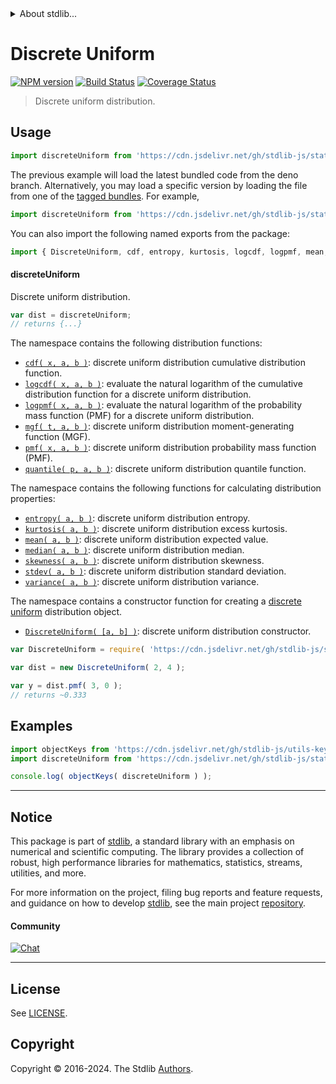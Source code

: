 <!--

@license Apache-2.0

Copyright (c) 2018 The Stdlib Authors.

Licensed under the Apache License, Version 2.0 (the "License");
you may not use this file except in compliance with the License.
You may obtain a copy of the License at

   http://www.apache.org/licenses/LICENSE-2.0

Unless required by applicable law or agreed to in writing, software
distributed under the License is distributed on an "AS IS" BASIS,
WITHOUT WARRANTIES OR CONDITIONS OF ANY KIND, either express or implied.
See the License for the specific language governing permissions and
limitations under the License.

-->


<details>
  <summary>
    About stdlib...
  </summary>
  <p>We believe in a future in which the web is a preferred environment for numerical computation. To help realize this future, we've built stdlib. stdlib is a standard library, with an emphasis on numerical and scientific computation, written in JavaScript (and C) for execution in browsers and in Node.js.</p>
  <p>The library is fully decomposable, being architected in such a way that you can swap out and mix and match APIs and functionality to cater to your exact preferences and use cases.</p>
  <p>When you use stdlib, you can be absolutely certain that you are using the most thorough, rigorous, well-written, studied, documented, tested, measured, and high-quality code out there.</p>
  <p>To join us in bringing numerical computing to the web, get started by checking us out on <a href="https://github.com/stdlib-js/stdlib">GitHub</a>, and please consider <a href="https://opencollective.com/stdlib">financially supporting stdlib</a>. We greatly appreciate your continued support!</p>
</details>

# Discrete Uniform

[![NPM version][npm-image]][npm-url] [![Build Status][test-image]][test-url] [![Coverage Status][coverage-image]][coverage-url] <!-- [![dependencies][dependencies-image]][dependencies-url] -->

> Discrete uniform distribution.



<section class="usage">

## Usage

```javascript
import discreteUniform from 'https://cdn.jsdelivr.net/gh/stdlib-js/stats-base-dists-discrete-uniform@deno/mod.js';
```
The previous example will load the latest bundled code from the deno branch. Alternatively, you may load a specific version by loading the file from one of the [tagged bundles](https://github.com/stdlib-js/stats-base-dists-discrete-uniform/tags). For example,

```javascript
import discreteUniform from 'https://cdn.jsdelivr.net/gh/stdlib-js/stats-base-dists-discrete-uniform@v0.2.1-deno/mod.js';
```

You can also import the following named exports from the package:

```javascript
import { DiscreteUniform, cdf, entropy, kurtosis, logcdf, logpmf, mean, median, mgf, pmf, quantile, skewness, stdev, variance } from 'https://cdn.jsdelivr.net/gh/stdlib-js/stats-base-dists-discrete-uniform@deno/mod.js';
```

#### discreteUniform

Discrete uniform distribution.

```javascript
var dist = discreteUniform;
// returns {...}
```

The namespace contains the following distribution functions:

<!-- <toc pattern="*+(cdf|pmf|mgf|quantile)*"> -->

<div class="namespace-toc">

-   <span class="signature">[`cdf( x, a, b )`][@stdlib/stats/base/dists/discrete-uniform/cdf]</span><span class="delimiter">: </span><span class="description">discrete uniform distribution cumulative distribution function.</span>
-   <span class="signature">[`logcdf( x, a, b )`][@stdlib/stats/base/dists/discrete-uniform/logcdf]</span><span class="delimiter">: </span><span class="description">evaluate the natural logarithm of the cumulative distribution function for a discrete uniform distribution.</span>
-   <span class="signature">[`logpmf( x, a, b )`][@stdlib/stats/base/dists/discrete-uniform/logpmf]</span><span class="delimiter">: </span><span class="description">evaluate the natural logarithm of the probability mass function (PMF) for a discrete uniform distribution.</span>
-   <span class="signature">[`mgf( t, a, b )`][@stdlib/stats/base/dists/discrete-uniform/mgf]</span><span class="delimiter">: </span><span class="description">discrete uniform distribution moment-generating function (MGF).</span>
-   <span class="signature">[`pmf( x, a, b )`][@stdlib/stats/base/dists/discrete-uniform/pmf]</span><span class="delimiter">: </span><span class="description">discrete uniform distribution probability mass function (PMF).</span>
-   <span class="signature">[`quantile( p, a, b )`][@stdlib/stats/base/dists/discrete-uniform/quantile]</span><span class="delimiter">: </span><span class="description">discrete uniform distribution quantile function.</span>

</div>

<!-- </toc> -->

The namespace contains the following functions for calculating distribution properties:

<!-- <toc pattern="*+(entropy|kurtosis|mean|median|mode|skewness|stdev|variance)*"> -->

<div class="namespace-toc">

-   <span class="signature">[`entropy( a, b )`][@stdlib/stats/base/dists/discrete-uniform/entropy]</span><span class="delimiter">: </span><span class="description">discrete uniform distribution entropy.</span>
-   <span class="signature">[`kurtosis( a, b )`][@stdlib/stats/base/dists/discrete-uniform/kurtosis]</span><span class="delimiter">: </span><span class="description">discrete uniform distribution excess kurtosis.</span>
-   <span class="signature">[`mean( a, b )`][@stdlib/stats/base/dists/discrete-uniform/mean]</span><span class="delimiter">: </span><span class="description">discrete uniform distribution expected value.</span>
-   <span class="signature">[`median( a, b )`][@stdlib/stats/base/dists/discrete-uniform/median]</span><span class="delimiter">: </span><span class="description">discrete uniform distribution median.</span>
-   <span class="signature">[`skewness( a, b )`][@stdlib/stats/base/dists/discrete-uniform/skewness]</span><span class="delimiter">: </span><span class="description">discrete uniform distribution skewness.</span>
-   <span class="signature">[`stdev( a, b )`][@stdlib/stats/base/dists/discrete-uniform/stdev]</span><span class="delimiter">: </span><span class="description">discrete uniform distribution standard deviation.</span>
-   <span class="signature">[`variance( a, b )`][@stdlib/stats/base/dists/discrete-uniform/variance]</span><span class="delimiter">: </span><span class="description">discrete uniform distribution variance.</span>

</div>

<!-- </toc> -->

The namespace contains a constructor function for creating a [discrete uniform][discrete-uniform-distribution] distribution object.

<!-- <toc pattern="*ctor*"> -->

<div class="namespace-toc">

-   <span class="signature">[`DiscreteUniform( [a, b] )`][@stdlib/stats/base/dists/discrete-uniform/ctor]</span><span class="delimiter">: </span><span class="description">discrete uniform distribution constructor.</span>

</div>

<!-- </toc> -->

```javascript
var DiscreteUniform = require( 'https://cdn.jsdelivr.net/gh/stdlib-js/stats-base-dists-discrete-uniform' ).DiscreteUniform;

var dist = new DiscreteUniform( 2, 4 );

var y = dist.pmf( 3, 0 );
// returns ~0.333
```

</section>

<!-- /.usage -->

<section class="examples">

## Examples

<!-- TODO: better examples -->

<!-- eslint no-undef: "error" -->

```javascript
import objectKeys from 'https://cdn.jsdelivr.net/gh/stdlib-js/utils-keys@deno/mod.js';
import discreteUniform from 'https://cdn.jsdelivr.net/gh/stdlib-js/stats-base-dists-discrete-uniform@deno/mod.js';

console.log( objectKeys( discreteUniform ) );
```

</section>

<!-- /.examples -->

<!-- Section for related `stdlib` packages. Do not manually edit this section, as it is automatically populated. -->

<section class="related">

</section>

<!-- /.related -->

<!-- Section for all links. Make sure to keep an empty line after the `section` element and another before the `/section` close. -->


<section class="main-repo" >

* * *

## Notice

This package is part of [stdlib][stdlib], a standard library with an emphasis on numerical and scientific computing. The library provides a collection of robust, high performance libraries for mathematics, statistics, streams, utilities, and more.

For more information on the project, filing bug reports and feature requests, and guidance on how to develop [stdlib][stdlib], see the main project [repository][stdlib].

#### Community

[![Chat][chat-image]][chat-url]

---

## License

See [LICENSE][stdlib-license].


## Copyright

Copyright &copy; 2016-2024. The Stdlib [Authors][stdlib-authors].

</section>

<!-- /.stdlib -->

<!-- Section for all links. Make sure to keep an empty line after the `section` element and another before the `/section` close. -->

<section class="links">

[npm-image]: http://img.shields.io/npm/v/@stdlib/stats-base-dists-discrete-uniform.svg
[npm-url]: https://npmjs.org/package/@stdlib/stats-base-dists-discrete-uniform

[test-image]: https://github.com/stdlib-js/stats-base-dists-discrete-uniform/actions/workflows/test.yml/badge.svg?branch=v0.2.1
[test-url]: https://github.com/stdlib-js/stats-base-dists-discrete-uniform/actions/workflows/test.yml?query=branch:v0.2.1

[coverage-image]: https://img.shields.io/codecov/c/github/stdlib-js/stats-base-dists-discrete-uniform/main.svg
[coverage-url]: https://codecov.io/github/stdlib-js/stats-base-dists-discrete-uniform?branch=v0.2.1

<!--

[dependencies-image]: https://img.shields.io/david/stdlib-js/stats-base-dists-discrete-uniform.svg
[dependencies-url]: https://david-dm.org/stdlib-js/stats-base-dists-discrete-uniform/main

-->

[chat-image]: https://img.shields.io/gitter/room/stdlib-js/stdlib.svg
[chat-url]: https://app.gitter.im/#/room/#stdlib-js_stdlib:gitter.im

[stdlib]: https://github.com/stdlib-js/stdlib

[stdlib-authors]: https://github.com/stdlib-js/stdlib/graphs/contributors

[umd]: https://github.com/umdjs/umd
[es-module]: https://developer.mozilla.org/en-US/docs/Web/JavaScript/Guide/Modules

[deno-url]: https://github.com/stdlib-js/stats-base-dists-discrete-uniform/tree/deno
[deno-readme]: https://github.com/stdlib-js/stats-base-dists-discrete-uniform/blob/deno/README.md
[umd-url]: https://github.com/stdlib-js/stats-base-dists-discrete-uniform/tree/umd
[umd-readme]: https://github.com/stdlib-js/stats-base-dists-discrete-uniform/blob/umd/README.md
[esm-url]: https://github.com/stdlib-js/stats-base-dists-discrete-uniform/tree/esm
[esm-readme]: https://github.com/stdlib-js/stats-base-dists-discrete-uniform/blob/esm/README.md
[branches-url]: https://github.com/stdlib-js/stats-base-dists-discrete-uniform/blob/main/branches.md

[stdlib-license]: https://raw.githubusercontent.com/stdlib-js/stats-base-dists-discrete-uniform/main/LICENSE

[discrete-uniform-distribution]: https://en.wikipedia.org/wiki/Discrete_uniform_distribution

<!-- <toc-links> -->

[@stdlib/stats/base/dists/discrete-uniform/ctor]: https://github.com/stdlib-js/stats-base-dists-discrete-uniform-ctor/tree/deno

[@stdlib/stats/base/dists/discrete-uniform/entropy]: https://github.com/stdlib-js/stats-base-dists-discrete-uniform-entropy/tree/deno

[@stdlib/stats/base/dists/discrete-uniform/kurtosis]: https://github.com/stdlib-js/stats-base-dists-discrete-uniform-kurtosis/tree/deno

[@stdlib/stats/base/dists/discrete-uniform/mean]: https://github.com/stdlib-js/stats-base-dists-discrete-uniform-mean/tree/deno

[@stdlib/stats/base/dists/discrete-uniform/median]: https://github.com/stdlib-js/stats-base-dists-discrete-uniform-median/tree/deno

[@stdlib/stats/base/dists/discrete-uniform/skewness]: https://github.com/stdlib-js/stats-base-dists-discrete-uniform-skewness/tree/deno

[@stdlib/stats/base/dists/discrete-uniform/stdev]: https://github.com/stdlib-js/stats-base-dists-discrete-uniform-stdev/tree/deno

[@stdlib/stats/base/dists/discrete-uniform/variance]: https://github.com/stdlib-js/stats-base-dists-discrete-uniform-variance/tree/deno

[@stdlib/stats/base/dists/discrete-uniform/cdf]: https://github.com/stdlib-js/stats-base-dists-discrete-uniform-cdf/tree/deno

[@stdlib/stats/base/dists/discrete-uniform/logcdf]: https://github.com/stdlib-js/stats-base-dists-discrete-uniform-logcdf/tree/deno

[@stdlib/stats/base/dists/discrete-uniform/logpmf]: https://github.com/stdlib-js/stats-base-dists-discrete-uniform-logpmf/tree/deno

[@stdlib/stats/base/dists/discrete-uniform/mgf]: https://github.com/stdlib-js/stats-base-dists-discrete-uniform-mgf/tree/deno

[@stdlib/stats/base/dists/discrete-uniform/pmf]: https://github.com/stdlib-js/stats-base-dists-discrete-uniform-pmf/tree/deno

[@stdlib/stats/base/dists/discrete-uniform/quantile]: https://github.com/stdlib-js/stats-base-dists-discrete-uniform-quantile/tree/deno

<!-- </toc-links> -->

</section>

<!-- /.links -->
